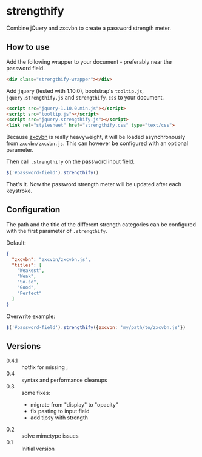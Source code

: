 strengthify
===========

Combine jQuery and zxcvbn to create a password strength meter.

How to use
----------

Add the following wrapper to your document - preferably near the
password field.

```HTML
<div class="strengthify-wrapper"></div>
```

Add `jquery` (tested with 1.10.0), bootstrap's `tooltip.js`, `jquery.strengthify.js` and
`strengthify.css` to your document.

```HTML
<script src="jquery-1.10.0.min.js"></script>
<script src="tooltip.js"></script>
<script src="jquery.strengthify.js"></script>
<link rel="stylesheet" href="strengthify.css" type="text/css">
```

Because [zxcvbn](https://github.com/lowe/zxcvbn) is really
heavyweight, it will be loaded asynchronously from `zxcvbn/zxcvbn.js`. This can however be configured with an optional parameter.

Then call `.strengthify` on the password input field.

```JavaScript
$('#password-field').strengthify()
```

That's it. Now the password strength meter will be updated after
each keystroke.

Configuration
-------------

The path and the title of the different strength categories can
be configured with the first parameter of `.strengthify`.

Default:

```JSON
{
  "zxcvbn": "zxcvbn/zxcvbn.js",
  "titles": [
    "Weakest",
    "Weak",
    "So-so",
    "Good",
    "Perfect"
  ]
}
```

Overwrite example:

```JavaScript
$('#password-field').strengthify({zxcvbn: 'my/path/to/zxcvbn.js'})
```

Versions
--------

<dl>
  <dt>0.4.1</dt>
  <dd>hotfix for missing ;</dd>
  <dt>0.4</dt>
  <dd>syntax and performance cleanups</dd>
  <dt>0.3</dt>
  <dd>some fixes:
    <ul>
      <li>migrate from "display" to "opacity"</li>
      <li>fix pasting to input field</li>
      <li>add tipsy with strength</li>
    </ul>
  </dd>
  <dt>0.2</dt>
  <dd>solve mimetype issues</dd>
  <dt>0.1</dt>
  <dd>Initial version</dd>
</dl>
